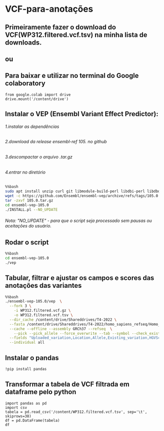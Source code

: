 # VCF-para-anotações

## Primeiramente fazer o download do VCF(WP312.filtered.vcf.tsv) na minha lista de downloads.

## ou

## Para baixar e utilizar no terminal do Google colaboratory

```
from google.colab import drive
drive.mount('/content/drive')
```



## Instalar o VEP (Ensembl Variant Effect Predictor):

###### 1.instalar as dependências
###### 2.download da release ensembl-ref 105. no github
###### 3.descompactar o arquivo .tar.gz
###### 4.entrar no diretório


```bash
%%bash
sudo apt install unzip curl git libmodule-build-perl libdbi-perl libdbd-mysql-perl build-essential zlib1g-dev
wget -c https://github.com/Ensembl/ensembl-vep/archive/refs/tags/105.0.tar.gz
tar -zxvf 105.0.tar.gz
cd ensembl-vep-105.0
./INSTALL.pl --NO_UPDATE
```
###### Nota: "NO_UPDATE" - para que o script seja processado sem pausas ou aceitações do usuário.

## Rodar o script
```bash
%%bash
cd ensembl-vep-105.0
./vep
```
## Tabular, filtrar e ajustar os campos e scores das anotações das variantes

```bash
%%bash
./ensembl-vep-105.0/vep  \
  --fork 3 \
	-i WP312.filtered.vcf.gz \
	-o WP312.filtered.vcf.tsv \
  --dir_cache /content/drive/Shareddrives/T4-2022 \
  --fasta /content/drive/Shareddrives/T4-2022/homo_sapiens_refseq/Homo_sapiens_assembly19.fasta \
  --cache --offline --assembly GRCh37 --refseq  \
	--pick --pick_allele --force_overwrite --tab --symbol --check_existing --variant_class --everything --filter_common \
  --fields "Uploaded_variation,Location,Allele,Existing_variation,HGVSc,HGVSp,SYMBOL,Consequence,IND,ZYG,Amino_acids,CLIN_SIG,PolyPhen,SIFT,VARIANT_CLASS,FREQS" \
  --individual all
```

## Instalar o pandas

```bash
!pip install pandas
```

## Transformar a tabela de VCF filtrada em dataframe pelo python

```
import pandas as pd
import csv
tabela = pd.read_csv('/content/WP312.filtered.vcf.tsv', sep='\t', skiprows=38)
df = pd.DataFrame(tabela)
df
```

